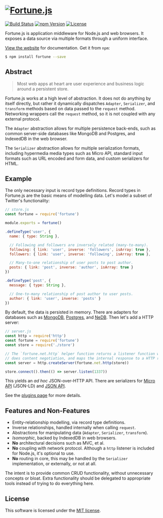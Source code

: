 # [![Fortune.js](https://fortunejs.github.io/fortune/assets/fortune_logo.svg)](http://fortunejs.com)

[![Build Status](https://img.shields.io/travis/fortunejs/fortune/master.svg?style=flat-square)](https://travis-ci.org/fortunejs/fortune)
[![npm Version](https://img.shields.io/npm/v/fortune.svg?style=flat-square)](https://www.npmjs.com/package/fortune)
[![License](https://img.shields.io/npm/l/fortune.svg?style=flat-square)](https://raw.githubusercontent.com/fortunejs/fortune/master/LICENSE)

Fortune.js is application middleware for Node.js and web browsers. It exposes a data source via multiple formats through a uniform interface.

[View the website](http://fortunejs.com) for documentation. Get it from `npm`:

```sh
$ npm install fortune --save
```


## Abstract

>Most web apps at heart are user experience and business logic around a persistent store.

Fortune.js works at a high level of abstraction. It does not do anything by itself directly, but rather it dynamically dispatches `Adapter`, `Serializer`, and `transform` methods based on data passed to the `request` method. Networking wrappers call the `request` method, so it is not coupled with any external protocol.

The `Adapter` abstraction allows for multiple persistence back-ends, such as common server-side databases like MongoDB and Postgres, and IndexedDB in the web browser.

The `Serializer` abstraction allows for multiple serialization formats, including hypermedia media types such as Micro API, standard input formats such as URL encoded and form data, and custom serializers for HTML.


## Example

The only necessary input is record type definitions. Record types in Fortune.js are the basic means of modelling data. Let's model a subset of Twitter's functionality:

```js
// store.js
const fortune = require('fortune')

module.exports = fortune()

.defineType('user', {
  name: { type: String },

  // Following and followers are inversely related (many-to-many).
  following: { link: 'user', inverse: 'followers', isArray: true },
  followers: { link: 'user', inverse: 'following', isArray: true },

  // Many-to-one relationship of user posts to post author.
  posts: { link: 'post', inverse: 'author', isArray: true }
})

.defineType('post', {
  message: { type: String },

  // One-to-many relationship of post author to user posts.
  author: { link: 'user', inverse: 'posts' }
})
```

By default, the data is persisted in memory. There are adapters for databases such as [MongoDB](https://github.com/fortunejs/fortune-mongodb), [Postgres](https://github.com/fortunejs/fortune-postgres), and [NeDB](https://github.com/fortunejs/fortune-nedb). Then let's add a HTTP server:

```js
// server.js
const http = require('http')
const fortune = require('fortune')
const store = require('./store')

// The `fortune.net.http` helper function returns a listener function which
// does content negotiation, and maps the internal response to a HTTP response.
const server = http.createServer(fortune.net.http(store))

store.connect().then(() => server.listen(1337))
```

This yields an *ad hoc* JSON-over-HTTP API. There are serializers for [Micro API](https://github.com/fortunejs/fortune-micro-api) (JSON-LD) and [JSON API](https://github.com/fortunejs/fortune-json-api).

See the [plugins page](http://fortunejs.com/plugins/) for more details.


## Features and Non-Features

- Entity-relationship modelling, via record type definitions.
- Inverse relationships, handled internally when calling `request`.
- Abstractions for manipulating data (`Adapter`, `Serializer`, `transform`).
- *Isomorphic*, backed by IndexedDB in web browsers.
- **No** architectural decisions such as MVC, et al.
- **No** coupling with network protocol. Although a `http` listener is included for Node.js, it's optional to use.
- **No** routing in core, this may be handled by the `Serializer` implementation, or externally, or not at all.

The intent is to provide common CRUD functionality, without unnecessary concepts or bloat. Extra functionality should be delegated to appropriate tools instead of trying to do everything here.


## License

This software is licensed under the [MIT license](https://raw.githubusercontent.com/fortunejs/fortune/master/LICENSE).
